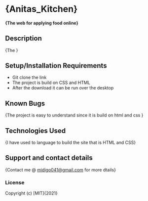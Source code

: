 # {Anitas_Kitchen}
#### {The web for applying food online}
## Description
{The  }
## Setup/Installation Requirements
* Git clone the link
* The project is build on CSS and HTML
* After the download it can be run over the desktop


## Known Bugs
{The project is easy to understand since it is build on html and css }
## Technologies Used
{I have used to language to build the site that is HTML and CSS}
## Support and contact details
{Contact me @ midigo041@gmail.com for more dtails}
### License

Copyright (c) [MIT]{2021} 
